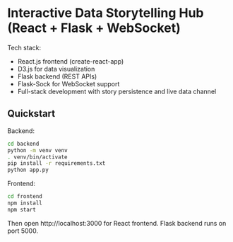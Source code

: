 # Interactive Data Storytelling Hub (React + Flask + WebSocket)

Tech stack:
- React.js frontend (create-react-app)
- D3.js for data visualization
- Flask backend (REST APIs)
- Flask-Sock for WebSocket support
- Full-stack development with story persistence and live data channel

## Quickstart

Backend:
```bash
cd backend
python -m venv venv
. venv/bin/activate
pip install -r requirements.txt
python app.py
```

Frontend:
```bash
cd frontend
npm install
npm start
```

Then open http://localhost:3000 for React frontend. Flask backend runs on port 5000.